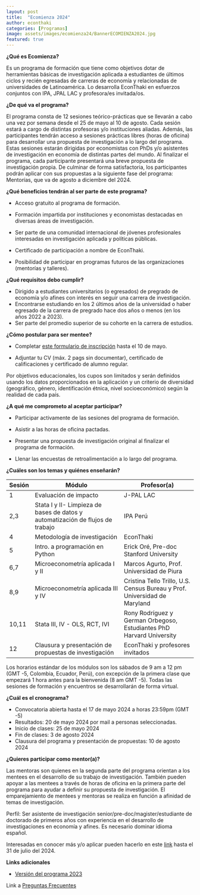 ```yaml
---
layout: post
title:  "Ecomienza 2024"
author: econthaki
categories: [Programas]
image: assets/images/ecomienza24/BannerECOMIENZA2024.jpg
featured: true
---
```




**¿Qué es Ecomienza?**

Es un programa de formación que tiene como objetivos dotar de herramientas básicas de investigación aplicada a estudiantes de últimos ciclos y recién egresadas de carreras de economía y relacionadas de universidades de Latinoamérica. Lo desarrolla EconThaki en esfuerzos conjuntos con IPA, JPAL LAC y profesora/es invitada/os.


**¿De qué va el programa?**

El programa consta de 12 sesiones teórico-prácticas que se llevarán a cabo una vez por semana desde el 25 de mayo al 10 de agosto. Cada sesión estará a cargo de distintas profesoras y/o instituciones aliadas. Además, las participantes tendrán acceso a sesiones prácticas libres (horas de oficina) para desarrollar una propuesta de investigación a lo largo del programa. Estas sesiones estarán dirigidas por economistas con PhDs y/o asistentes de investigación en economía de distintas partes del mundo. Al finalizar el programa, cada participante presentará una breve propuesta de investigación propia. De culminar de forma satisfactoria, los participantes podrán aplicar con sus propuestas a la siguiente fase del programa: Mentorías, que va de agosto a diciembre del 2024.


**¿Qué beneficios tendrán al ser parte de este programa?**

- Acceso gratuito al programa de formación.

- Formación impartida por instituciones y economistas destacadas en diversas áreas de investigación.

- Ser parte de una comunidad internacional de jóvenes profesionales interesadas en investigación aplicada y políticas públicas.

- Certificado de participación a nombre de EconThaki.

- Posibilidad de participar en programas futuros de las organizaciones (mentorías y talleres).


**¿Qué requisitos debo cumplir?**

- Dirigido a estudiantes universitarios (o egresados) de pregrado de economía y/o afines con interés en seguir una carrera de investigación.
- Encontrarse estudiando en los 2 últimos años de la universidad o haber egresado de la carrera de pregrado hace dos años o menos (en los años 2022 a 2023).
- Ser parte del promedio superior de su cohorte en la carrera de estudios.
  

**¿Cómo postular para ser mentee?**

- Completar [este formulario de inscripción](https://harvard.az1.qualtrics.com/jfe/form/SV_3JJj2Vk2slHjc34) hasta el 10 de mayo.

- Adjuntar tu CV (máx. 2 pags sin documentar), certificado de calificaciones y certificado de alumno regular.


Por objetivos educacionales, los cupos son limitados y serán definidos usando los datos proporcionados en la aplicación y un criterio de diversidad (geográfico, género, identificación étnica, nivel socioeconómico) según la realidad de cada país.


**¿A qué me comprometo al aceptar participar?**

- Participar activamente de las sesiones del programa de formación.

- Asistir a las horas de oficina pactadas.

- Presentar una propuesta de investigación original al finalizar el programa de formación.

- Llenar las encuestas de retroalimentación a lo largo del programa.
 

**¿Cuáles son los temas y quiénes enseñarán?**


| Sesión | Módulo                                                                      	     | Profesor(a)                                                            |
|--------|-----------------------------------------------------------------------------------|------------------------------------------------------------------------|
| 1      | Evaluación de impacto                                                             | J-PAL LAC                                                              |   
| 2,3    | Stata I y II- Limpieza de bases de datos y automatización de flujos de trabajo    | IPA Perú                                                               |
| 4      | Metodología de investigación                                                      | EconThaki                                                              |
| 5      | Intro. a programación en Python                                                   | Erick Oré, Pre-doc Stanford University                                 |
| 6,7    | Microeconometría aplicada I y II                                                  | Marcos Agurto, Prof. Universidad de Piura                              |
| 8,9    | Microeconometría aplicada III y IV                                                | Cristina Tello Trillo, U.S. Census Bureau y Prof. Universidad de Maryland |                                                   
| 10,11  | Stata III, IV - OLS, RCT, IVI                                                     | Rony Rodríguez y German Orbegoso, Estudiantes PhD Harvard University   |
| 12     | Clausura y presentación de propuestas de investigación                            | EconThaki y profesores invitados                                       |



Los horarios estándar de los módulos son los sábados de 9 am a 12 pm (GMT -5, Colombia, Ecuador, Perú), con excepción de la primera clase que empezará 1 hora antes para la bienvenida (8 am GMT -5). Todas las sesiones de formación y encuentros se desarrollarán de forma virtual.


**¿Cuál es el cronograma?**

- Convocatoria abierta hasta el 17 de mayo 2024 a horas 23:59pm (GMT -5)
- Resultados: 20 de mayo 2024 por mail a personas seleccionadas.
- Inicio de clases: 25 de mayo 2024
- Fin de clases: 3 de agosto 2024
- Clausura del programa y presentación de propuestas: 10 de agosto 2024


**¿Quieres participar como mentor(a)?**

Las mentoras son quienes en la segunda parte del programa orientan a los mentees en el desarrollo de su trabajo de investigación. También pueden apoyar a las mentees a través de horas de oficina en la primera parte del programa para ayudar a definir su propuesta de investigación. El emparejamiento de mentees y mentoras se realiza en función a afinidad de temas de investigación.

Perfil: Ser asistente de investigación senior/pre-doc/magister/estudiante de doctorado de primeros años con experiencia en el desarrollo  de investigaciones en economía y afines. Es necesario dominar idioma español.

Interesadas en conocer más y/o aplicar pueden hacerlo en este [link](https://docs.google.com/forms/d/e/1FAIpQLScB85ciAXptGVcgmu8a0fWBxvSBjB9o1kphZfvuCcIBu7GIMA/viewform) hasta el 31 de julio del 2024.


**Links adicionales**

- [Versión del programa 2023](https://econthaki.github.io/programas/2023/01/12/ecomienza23.html)

Link a [Preguntas Frecuentes][pregfreq-link]

[pregfreq-link]:   https://econthaki.github.io/recursos/2021/01/06/pregfreq.html

